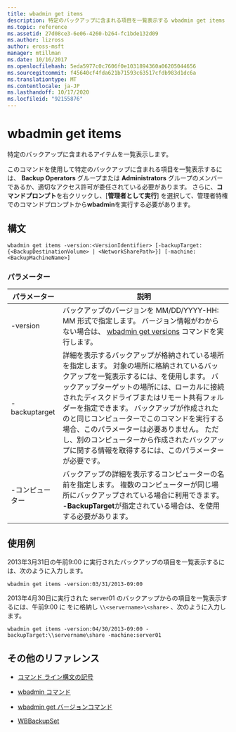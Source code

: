 ```yaml
---
title: wbadmin get items
description: 特定のバックアップに含まれる項目を一覧表示する wbadmin get items コマンドの参照記事です。
ms.topic: reference
ms.assetid: 27d08ce3-6e06-4260-b264-fc1bde132d09
ms.author: lizross
author: eross-msft
manager: mtillman
ms.date: 10/16/2017
ms.openlocfilehash: 5eda5977c0c7606f0e1031894360a06205044656
ms.sourcegitcommit: f45640cf4fda621b71593c63517cfdb983d1dc6a
ms.translationtype: MT
ms.contentlocale: ja-JP
ms.lasthandoff: 10/17/2020
ms.locfileid: "92155876"
---
```

# <a name="wbadmin-get-items"></a>wbadmin get items

特定のバックアップに含まれるアイテムを一覧表示します。

このコマンドを使用して特定のバックアップに含まれる項目を一覧表示するには、 **Backup Operators** グループまたは **Administrators** グループのメンバーであるか、適切なアクセス許可が委任されている必要があります。 さらに、**コマンドプロンプト**を右クリックし、[**管理者として実行**] を選択して、管理者特権でのコマンドプロンプトから**wbadmin**を実行する必要があります。

## <a name="syntax"></a>構文

```
wbadmin get items -version:<VersionIdentifier> [-backupTarget:{<BackupDestinationVolume> | <NetworkSharePath>}] [-machine:<BackupMachineName>]
```

### <a name="parameters"></a>パラメーター

| パラメーター | 説明 |
|--|--|
| -version | バックアップのバージョンを MM/DD/YYYY-HH: MM 形式で指定します。 バージョン情報がわからない場合は、 [wbadmin get versions](wbadmin-get-versions.md) コマンドを実行します。 |
| -backuptarget | 詳細を表示するバックアップが格納されている場所を指定します。 対象の場所に格納されているバックアップを一覧表示するには、を使用します。 バックアップターゲットの場所には、ローカルに接続されたディスクドライブまたはリモート共有フォルダーを指定できます。 バックアップが作成されたのと同じコンピューターでこのコマンドを実行する場合、このパラメーターは必要ありません。 ただし、別のコンピューターから作成されたバックアップに関する情報を取得するには、このパラメーターが必要です。 |
| -コンピューター | バックアップの詳細を表示するコンピューターの名前を指定します。 複数のコンピューターが同じ場所にバックアップされている場合に利用できます。 **-BackupTarget**が指定されている場合は、を使用する必要があります。 |

## <a name="examples"></a>使用例

2013年3月31日の午前9:00 に実行されたバックアップの項目を一覧表示するには、次のように入力します。

```
wbadmin get items -version:03/31/2013-09:00
```

2013年4月30日に実行された server01 のバックアップからの項目を一覧表示するには、午前9:00 に をに格納し `\\<servername>\<share>` 、次のように入力します。

```
wbadmin get items -version:04/30/2013-09:00 -backupTarget:\\servername\share -machine:server01
```

## <a name="additional-references"></a>その他のリファレンス

- [コマンド ライン構文の記号](command-line-syntax-key.md)

- [wbadmin コマンド](wbadmin.md)

- [wbadmin get バージョンコマンド](wbadmin-get-versions.md)

- [WBBackupSet](/powershell/module/windowserverbackup/Get-WBBackupSet)
